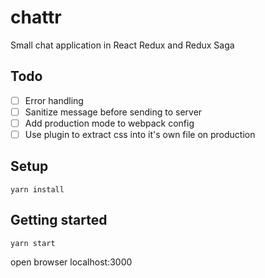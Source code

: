 # chattr
Small chat application in React Redux and Redux Saga

## Todo
- [ ] Error handling
- [ ] Sanitize message before sending to server
- [ ] Add production mode to webpack config
- [ ] Use plugin to extract css into it's own file on production

## Setup
```
yarn install
```

## Getting started
```
yarn start
```

open browser localhost:3000
